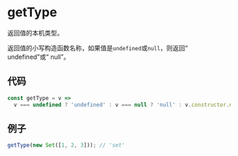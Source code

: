 # getType

返回值的本机类型。

返回值的小写构造函数名称，如果值是`undefined`或`null`，则返回“ undefined”或“ null”。

## 代码

```js
const getType = v =>
  v === undefined ? 'undefined' : v === null ? 'null' : v.constructor.name.toLowerCase();
```

## 例子

```js
getType(new Set([1, 2, 3])); // 'set'
```
